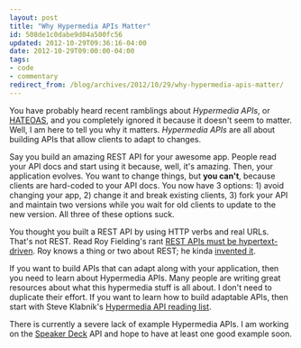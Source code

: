 ```yaml
---
layout: post
title: "Why Hypermedia APIs Matter"
id: 508de1c0dabe9d04a500fc56
updated: 2012-10-29T09:36:16-04:00
date: 2012-10-29T09:00:00-04:00
tags:
- code
- commentary
redirect_from: /blog/archives/2012/10/29/why-hypermedia-apis-matter/
---
```


You have probably heard recent ramblings about *Hypermedia APIs*, or [HATEOAS](http://en.wikipedia.org/wiki/HATEOAS), and you completely ignored it because it doesn't seem to matter. Well, I am here to tell you why it matters. *Hypermedia APIs* are all about building APIs that allow clients to adapt to changes.

Say you build an amazing REST API for your awesome app. People read your API docs and start using it because, well, it's amazing. Then, your application evolves. You want to change things, but **you can't**, because clients are hard-coded to your API docs. You now have 3 options: 1) avoid changing your app, 2) change it and break existing clients, 3) fork your API and maintain two versions while you wait for old clients to update to the new version. All three of these options suck.

You thought you built a REST API by using HTTP verbs and real URLs. That's not REST. Read Roy Fielding's rant [REST APIs must be hypertext-driven](http://roy.gbiv.com/untangled/2008/rest-apis-must-be-hypertext-driven). Roy knows a thing or two about REST; he kinda [invented it](http://www.ics.uci.edu/~fielding/pubs/dissertation/top.htm).

If you want to build APIs that can adapt along with your application, then you need to learn about Hypermedia APIs. Many people are writing great resources about what this hypermedia stuff is all about. I don't need to duplicate their effort. If you want to learn how to build adaptable APIs, then start with Steve Klabnik's [Hypermedia API reading list](http://blog.steveklabnik.com/posts/2012-02-27-hypermedia-api-reading-list).

There is currently a severe lack of example Hypermedia APIs. I am working on the [Speaker Deck](https://speakerdeck.com) API and hope to have at least one good example soon.

